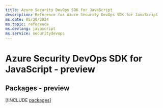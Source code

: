 ```yaml
---
title: Azure Security DevOps SDK for JavaScript
description: Reference for Azure Security DevOps SDK for JavaScript
ms.date: 05/30/2024
ms.topic: reference
ms.devlang: javascript
ms.service: securitydevops
---
```

# Azure Security DevOps SDK for JavaScript - preview
## Packages - preview
[!INCLUDE [packages](security-devops-index.md)]